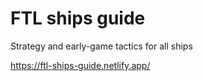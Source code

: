 # FTL ships guide
Strategy and early-game tactics for all ships

https://ftl-ships-guide.netlify.app/
